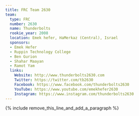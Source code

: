 ```yaml
---
title: FRC Team 2630
team:
  type: FRC
  number: 2630
  name: Thunderbolts
  rookie_year: 2008
  location: Emek hefer, HaMerkaz (Central), Israel
  sponsors:
  - Emek Hefer
  - Ruppin Technology College
  - Ben Gurion
  - Shahar Maayan
  - Ramot Yam
  links:
    Website: http://www.thunderbolts2630.com
    Twitter: https://twitter.com/tb2630
    Facebook: https://www.facebook.com/thunderbolts2630
    YouTube: https://www.youtube.com/emekhefer2630
    Instagram: https://www.instagram.com/thunderbolts2630
---
```


{% include remove_this_line_and_add_a_paragraph %}